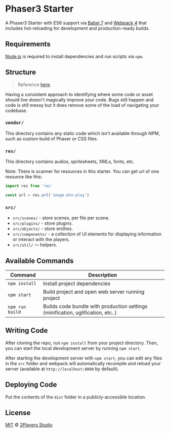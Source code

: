 # Phaser3 Starter

A Phaser3 Starter with ES6 support via [Babel 7](https://babeljs.io/) and [Webpack 4](https://webpack.js.org/) that includes hot-reloading for development and production-ready builds.

## Requirements

[Node.js](https://nodejs.org) is required to install dependencies and run scripts via `npm`.

## Structure

> Reference [here](https://github.com/jdotrjs/phaser-guides/blob/master/Basics/Part1.md).

Having a consistent approach to identifying where some code or asset should live doesn't magically improve your code. Bugs still happen and code is still messy but it does remove some of the load of navigating your codebase.

### `vendor/`

This directory contains any static code which isn't available through NPM, such as custom build of Phaser or CSS files.

### `res/`

This directory contains audios, spritesheets, XMLs, fonts, etc.

Note: There is scanner for resources in this starter. You can get url of one resource like this:

```js
import res from 'res'

const url = res.url('image.btn-play')
```

### `src/`

- `src/scenes/` - store scenes, per file per scene.
- `src/plugins/` - store plugins.
- `src/objects/` - store entities.
- `src/components/` - a collection of UI elements for displaying information or interact with the players.
- `src/util/` — helpers.

## Available Commands

| Command         | Description                                                                     |
| --------------- | ------------------------------------------------------------------------------- |
| `npm install`   | Install project dependencies                                                    |
| `npm start`     | Build project and open web server running project                               |
| `npm run build` | Builds code bundle with production settings (minification, uglification, etc..) |

## Writing Code

After cloning the repo, run `npm install` from your project directory. Then, you can start the local development server by running `npm start`.

After starting the development server with `npm start`, you can edit any files in the `src` folder and webpack will automatically recompile and reload your server (available at `http://localhost:8080` by default).

## Deploying Code

Put the contents of the `dist` folder in a publicly-accessible location.

## License

[MIT](https://2players.studio/licenses/MIT) © [2Players Studio](https://2players.studio/)
